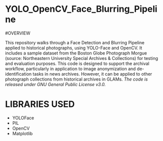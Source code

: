 # YOLO_OpenCV_Face_Blurring_Pipeline

#OVERVIEW

This repository walks through a Face Detection and Blurring Pipeline applied to historical photographs, using YOLO-Face and OpenCV. It includes a sample dataset from the Boston Globe Photograph Morgue (source: Northeastern University Special Archives & Collections) for testing and evaluation purposes. This code is designed to support the archival workflow, particularly in application to image anonymization and de-identification tasks in news archives. However, it can be applied to other photograph collections from historical archives in GLAMs.
*The code is released under GNU General Public License v3.0.*

# LIBRARIES USED

- YOLOFace
- PIL
- OpenCV
- Matplotlib


